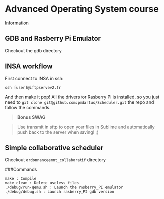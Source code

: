 # Advanced Operating System course

[Information](http://perso.citi-lab.fr/kmarquet/4if-GRP.html)

## GDB and Rasberry Pi Emulator

Checkout the gdb directory

## INSA workflow

First connect to INSA in ssh:
```
ssh [user]@iftpservev2.fr
```

And then make it pop! All the drivers for Rasberry Pi is installed, so you just need to `git clone git@github.com:pmdartus/Scheduler.git` the repo and follow the commands.

> **Bonus SWAG**

> Use transmit in sftp to open your files in Sublime and automatically push back to the server when saving! ;)

## Simple collaborative scheduler

Checkout `ordonnanceemnt_collaboratif` directory

###Commands

```
make : Compile
make clean : Delete useless files
./debug/run-qemu.sh : Launch the rasberry_PI emulator
./debug/debug.sh : Launch rasberry_PI gdb version
```
